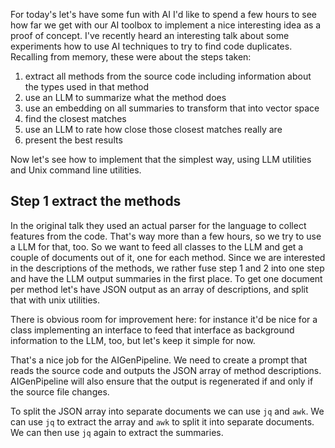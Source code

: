 For today's let's have some fun with AI I'd like to spend a few hours to see how far we get with our AI toolbox
to implement a nice interesting idea as a proof of concept. I've recently heard an interesting talk about some
experiments how to use AI techniques to try to find code duplicates. Recalling from memory, these were about the
steps taken:

1. extract all methods from the source code including information about the types used in that method
2. use an LLM to summarize what the method does
3. use an embedding on all summaries to transform that into vector space
4. find the closest matches
5. use an LLM to rate how close those closest matches really are
6. present the best results

Now let's see how to implement that the simplest way, using LLM utilities and Unix command line utilities.

## Step 1 extract the methods

In the original talk they used an actual parser for the language to collect features from the code. That's way more 
than a few hours, so we try to use a LLM for that, too. So we want to feed all classes to the LLM and get a couple 
of documents out of it, one for each method. Since we are interested in the descriptions of the methods, we rather 
fuse step 1 and 2 into one step and have the LLM output summaries in the first place. To get one document per method 
let's have JSON output as an array of descriptions, and split that with unix utilities.

There is obvious room for improvement here: for instance it'd be nice for a class implementing an interface to feed 
that interface as background information to the LLM, too, but let's keep it simple for now.

That's a nice job for the AIGenPipeline. We need to create a prompt that reads the source code and outputs the JSON
array of method descriptions. AIGenPipeline will also ensure that the output is regenerated if and only if the 
source file changes.

To split the JSON array into separate documents we can use `jq` and `awk`. We can use `jq` to extract the array
and `awk` to split it into separate documents. We can then use `jq` again to extract the summaries.
